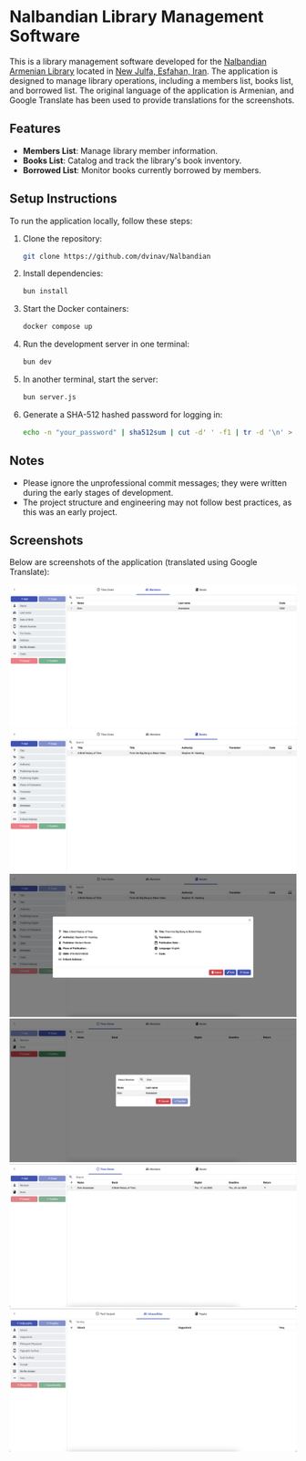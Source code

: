 # Nalbandian Library Management Software

This is a library management software developed for the [Nalbandian Armenian Library](https://www.wikiwand.com/en/articles/Mikayel_Nalbandian) located in [New Julfa, Esfahan, Iran](https://www.wikiwand.com/en/articles/New_Julfa). The application is designed to manage library operations, including a members list, books list, and borrowed list. The original language of the application is Armenian, and Google Translate has been used to provide translations for the screenshots.

## Features
- **Members List**: Manage library member information.
- **Books List**: Catalog and track the library's book inventory.
- **Borrowed List**: Monitor books currently borrowed by members.

## Setup Instructions
To run the application locally, follow these steps:

1. Clone the repository:
   ```bash
   git clone https://github.com/dvinav/Nalbandian
   ```
2. Install dependencies:
   ```bash
   bun install
   ```
3. Start the Docker containers:
   ```bash
   docker compose up
   ```
4. Run the development server in one terminal:
   ```bash
   bun dev
   ```
5. In another terminal, start the server:
   ```bash
   bun server.js
   ```
6. Generate a SHA-512 hashed password for logging in:
   ```bash
   echo -n "your_password" | sha512sum | cut -d' ' -f1 | tr -d '\n' > pass.key
   ```

## Notes
- Please ignore the unprofessional commit messages; they were written during the early stages of development.
- The project structure and engineering may not follow best practices, as this was an early project.

## Screenshots
Below are screenshots of the application (translated using Google Translate):

![Screenshot 1](screenshots/1.png)
![Screenshot 2](screenshots/2.png)
![Screenshot 3](screenshots/3.png)
![Screenshot 4](screenshots/4.png)
![Screenshot 5](screenshots/5.png)
![Screenshot 6](screenshots/6.png)
